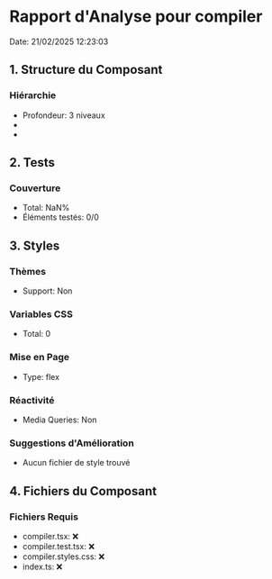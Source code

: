 # Rapport d'Analyse pour compiler

Date: 21/02/2025 12:23:03

## 1. Structure du Composant

### Hiérarchie

- Profondeur: 3 niveaux
- <haydn>
- <haydn>

## 2. Tests

### Couverture

- Total: NaN%
- Éléments testés: 0/0

## 3. Styles

### Thèmes

- Support: Non

### Variables CSS

- Total: 0

### Mise en Page

- Type: flex

### Réactivité

- Media Queries: Non

### Suggestions d'Amélioration

- Aucun fichier de style trouvé

## 4. Fichiers du Composant

### Fichiers Requis

- compiler.tsx: ❌
- compiler.test.tsx: ❌
- compiler.styles.css: ❌
- index.ts: ❌
